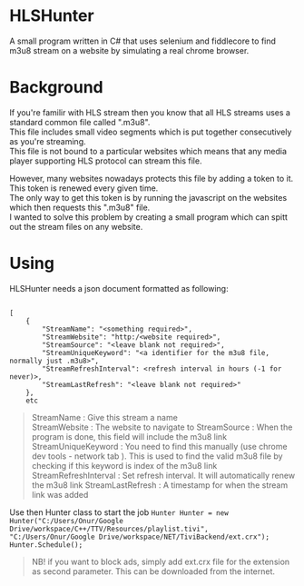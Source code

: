 # HLSHunter
A small program written in C# that uses selenium and fiddlecore to find m3u8 stream on a website by simulating a real chrome browser.

# Background
If you're familir with HLS stream then you know that all HLS streams uses a standard common file called ".m3u8".  
This file includes small video segments which is put together consecutively as you're streaming.  
This file is not bound to a particular websites which means that any media player supporting HLS protocol can stream this file.  

However, many websites nowadays protects this file by adding a token to it. This token is renewed every given time.  
The only way to get this token is by running the javascript on the websites which then requests this ".m3u8" file.  
I wanted to solve this problem by creating a small program which can spitt out the stream files on any website. 

# Using
HLSHunter needs a json document formatted as following:  

```

[
    {
        "StreamName": "<something required>",
        "StreamWebsite": "http:/<website required>",
        "StreamSource": "<leave blank not required>",
        "StreamUniqueKeyword": "<a identifier for the m3u8 file, normally just .m3u8>",
        "StreamRefreshInterval": <refresh interval in hours (-1 for never)>,
        "StreamLastRefresh": "<leave blank not required>"
    },
    etc

```

> StreamName : Give this stream a name  
> StreamWebsite : The website to navigate to 
> StreamSource : When the program is done, this field will include the m3u8 link
> StreamUniqueKeyword : You need to find this manually (use chrome dev tools - network tab ). This is used to find the valid m3u8 file by checking if this keyword is index of the m3u8 link  
> StreamRefreshInterval : Set refresh interval. It will automatically renew the m3u8 link 
> StreamLastRefresh : A timestamp for when the stream link was added 

Use then Hunter class to start the job `Hunter Hunter = new Hunter("C:/Users/Onur/Google Drive/workspace/C++/TTV/Resources/playlist.tivi",
                "C:/Users/Onur/Google Drive/workspace/NET/TiviBackend/ext.crx");
            Hunter.Schedule();`  
            
> NB! if you want to block ads, simply add ext.crx file for the extension as second parameter. This can be downloaded from the internet.
